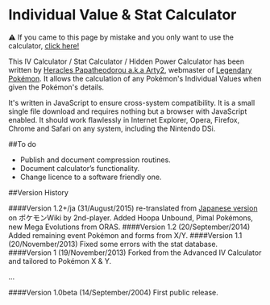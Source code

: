 Individual Value & Stat Calculator
===================================

:warning: If you came to this page by mistake and you only want to use the calculator, [click here!](http://www.legendarypokemon.net/ivcalcxy.html)

This IV Calculator / Stat Calculator / Hidden Power Calculator has been written by [Heracles Papatheodorou a.k.a Arty2](http://www.twitter.com/Arty2), webmaster of [Legendary Pokémon](http://www.legendarypokemon.net/). It allows the calculation of any Pokémon's Individual Values when given the Pokémon's details.

It's written in JavaScript to ensure cross-system compatibility. It is a small single file download and requires nothing but a browser with JavaScript enabled. It should work flawlessly in Internet Explorer, Opera, Firefox, Chrome and Safari on any system, including the Nintendo DSi.

##To do

* Publish and document compression routines.
* Document calculator’s functionality.
* Change licence to a software friendly one.

##Version History

####Version 1.2+/ja (31/August/2015)
    re-translated from [Japanese version](http://pokemonwiki.com/status/ivcalc.html) on ポケモンWiki by 2nd-player.
    Added Hoopa Unbound, Pimal Pokémons, new Mega Evolutions from ORAS.
####Version 1.2 (20/September/2014)
    Added remaining event Pokémon and forms from X/Y.
####Version 1.1 (20/November/2013)
    Fixed some errors with the stat database.
####Version 1 (19/November/2013)
    Forked from the Advanced IV Calculator and tailored to Pokémon X & Y.

…

####Version 1.0beta (14/September/2004)
	First public release. 
